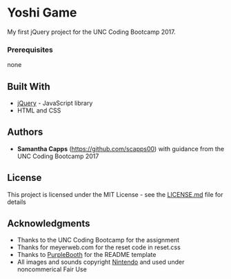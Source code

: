 # Yoshi Game

My first jQuery project for the UNC Coding Bootcamp 2017.

### Prerequisites

none

## Built With

* [jQuery](https://jquery.com/) - JavaScript library
* HTML and CSS

## Authors

* **Samantha Capps** (https://github.com/scapps00) with guidance from the UNC Coding Bootcamp 2017

## License

This project is licensed under the MIT License - see the [LICENSE.md](LICENSE.md) file for details

## Acknowledgments

* Thanks to the UNC Coding Bootcamp for the assignment
* Thanks for meyerweb.com for the reset code in reset.css
* Thanks to [PurpleBooth](https://gist.github.com/PurpleBooth/109311bb0361f32d87a2) for the README template
* All images and sounds copyright [Nintendo](https://www.nintendo.com) and used under noncommerical Fair Use

